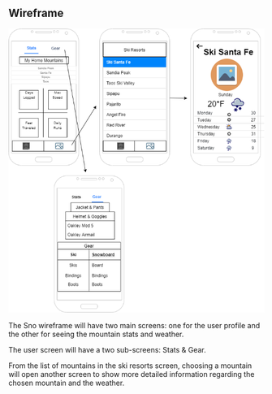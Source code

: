 ## Wireframe

[![Wireframe](img/sno-wireframe.png)](pdf/sno-wireframe.pdf)

The Sno wireframe will have two main screens: one for the user profile and the other for seeing 
the mountain stats and weather.

The user screen will have a two sub-screens: Stats & Gear.

From the list of mountains in the ski resorts screen, choosing a mountain will open another screen to show 
more detailed information regarding the chosen mountain and the weather.